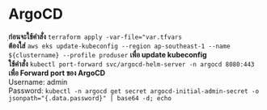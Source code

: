 # ArgoCD
ฺ**ก่อนจะใช้คำสั่ง**  ` terraform apply -var-file="var.tfvars ` <br>
**ต้องใส่** ` aws eks update-kubeconfig --region ap-southeast-1 --name ${clustername} --profile produser ` **เพื่อ update kubeconfig** <br>
**ใช้คำสั่ง** ` kubectl port-forward svc/argocd-helm-server -n argocd 8080:443 ` **เพื่อ Forward port ของ ArgoCD** <br>
Username: admin <br>
Password: `kubectl -n argocd get secret argocd-initial-admin-secret -o jsonpath="{.data.password}" | base64 -d; echo`